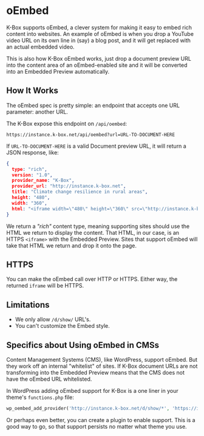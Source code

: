 # oEmbed

K-Box supports oEmbed, a clever system for making it easy to embed rich content into websites. 
An example of oEmbed is when you drop a YouTube video URL on its own line in (say) a blog post, and it will get replaced with an actual embedded video.

This is also how K-Box oEmbed works, just drop a document preview URL into the content area of an oEmbed-enabled site and it will be converted into an Embedded Preview automatically.

## How It Works

The oEmbed spec is pretty simple: an endpoint that accepts one URL parameter: another URL.

The K-Box expose this endpoint on `/api/oembed`:

```
https://instance.k-box.net/api/oembed?url=URL-TO-DOCUMENT-HERE
```


If `URL-TO-DOCUMENT-HERE` is a valid Document preview URL, it will return a JSON response, like:

```json
{
  type: "rich",
  version: "1.0",
  provider_name: "K-Box",
  provider_url: "http://instance.k-box.net",
  title: "Climate change resilience in rural areas",
  height: "480",
  width: "360",
  html: "<iframe width=\"480\" height=\"360\" src=\"http://instance.k-box.net/d/embed/UUID\" class=\"kbox_embed_iframe\" frameborder=\"0\" allowfullscreen></iframe>"
}
```

We return a _"rich"_ content type, meaning supporting sites should use the HTML we return to display the content. That HTML, in our case, is an HTTPS `<iframe>` with the Embedded Preview. 
Sites that support oEmbed will take that HTML we return and drop it onto the page.


## HTTPS

You can make the oEmbed call over HTTP or HTTPS. Either way, the returned `iframe` will be HTTPS.


## Limitations

- We only allow `/d/show/` URL's.
- You can't customize the Embed style.


## Specifics about Using oEmbed in CMSs

Content Management Systems (CMS), like WordPress, support oEmbed. But they work off an internal "whitelist" of sites. 
If K-Box document URLs are not transforming into the Embedded Preview means that the CMS does not have the oEmbed URL whitelisted.

In WordPress adding oEmbed support for K-Box is a one liner in your theme's `functions.php` file:

```php
wp_oembed_add_provider('http://instance.k-box.net/d/show/*', 'https://instance.k-box.net/api/oembed');
```

Or perhaps even better, you can create a plugin to enable support. This is a good way to go, so that support persists no matter what theme you use.
